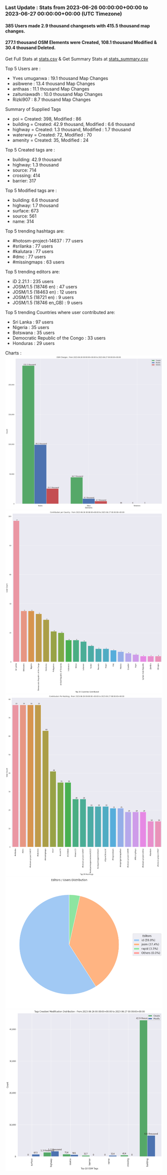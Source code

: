 ### Last Update : Stats from 2023-06-26 00:00:00+00:00 to 2023-06-27 00:00:00+00:00 (UTC Timezone)

#### 385 Users made 2.9 thousand changesets with 415.5 thousand map changes.
#### 277.1 thousand OSM Elements were Created, 108.1 thousand Modified & 30.4 thousand Deleted.
Get Full Stats at [stats.csv](/stats/hotosm/Daily/stats.csv)
 & Get Summary Stats at [stats_summary.csv](/stats/hotosm/Daily/stats_summary.csv)

Top 5 Users are : 
- Yves umuganwa : 19.1 thousand Map Changes
- asibwene : 13.4 thousand Map Changes
- anthaas : 11.1 thousand Map Changes
- zaituniawadh : 10.0 thousand Map Changes
- Rizki907 : 8.7 thousand Map Changes

Summary of Supplied Tags
- poi = Created: 398, Modified : 86
- building = Created: 42.9 thousand, Modified : 6.6 thousand
- highway = Created: 1.3 thousand, Modified : 1.7 thousand
- waterway = Created: 72, Modified : 70
- amenity = Created: 35, Modified : 24


Top 5 Created tags are :
- building: 42.9 thousand
- highway: 1.3 thousand
- source: 714
- crossing: 414
- barrier: 317


Top 5 Modified tags are :
- building: 6.6 thousand
- highway: 1.7 thousand
- surface: 673
- source: 561
- name: 314


Top 5 trending hashtags are:
- #hotosm-project-14637 : 77 users
- #srilanka : 77 users
- #kalutara : 77 users
- #dmc : 77 users
- #missingmaps : 63 users


Top 5 trending editors are:
- iD 2.21.1 : 235 users
- JOSM/1.5 (18746 en) : 47 users
- JOSM/1.5 (18463 en) : 12 users
- JOSM/1.5 (18721 en) : 9 users
- JOSM/1.5 (18746 en_GB) : 9 users


Top 5 trending Countries where user contributed are:
- Sri Lanka : 97 users
- Nigeria : 35 users
- Botswana : 35 users
- Democratic Republic of the Congo : 33 users
- Honduras : 29 users


 Charts : 
![Alt text](./stats_osm_changes.png) 
![Alt text](./stats_users_per_country.png) 
![Alt text](./stats_users_per_hashtag.png) 
![Alt text](./stats_editors_pie_chart.png) 
![Alt text](./stats_tags.png) 
